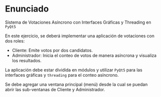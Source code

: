 # Enunciado

Sistema de Votaciones Asíncrono con Interfaces Gráficas y Threading en `PyQt5`

En este ejercicio, se deberá implementar una aplicación de votaciones con dos roles:

- Cliente: Emite votos por dos candidatos.
- Administrador: Inicia el conteo de votos de manera asíncrona y visualiza los resultados.

La aplicación debe estar dividida en módulos y utilizar `PyQt5` para las interfaces gráficas y `threading` para el conteo asíncrono.

Se debe agregar una ventana principal (menú) desde la cual se puedan abrir las sub-ventanas de Cliente y Administrador.

